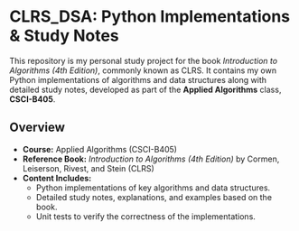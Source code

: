 # CLRS_DSA: Python Implementations & Study Notes

This repository is my personal study project for the book *Introduction to Algorithms (4th Edition)*, commonly known as CLRS. It contains my own Python implementations of algorithms and data structures along with detailed study notes, developed as part of the **Applied Algorithms** class, **CSCI-B405**.

## Overview

- **Course:** Applied Algorithms (CSCI-B405)
- **Reference Book:** *Introduction to Algorithms (4th Edition)* by Cormen, Leiserson, Rivest, and Stein (CLRS)
- **Content Includes:**
  - Python implementations of key algorithms and data structures.
  - Detailed study notes, explanations, and examples based on the book.
  - Unit tests to verify the correctness of the implementations.


